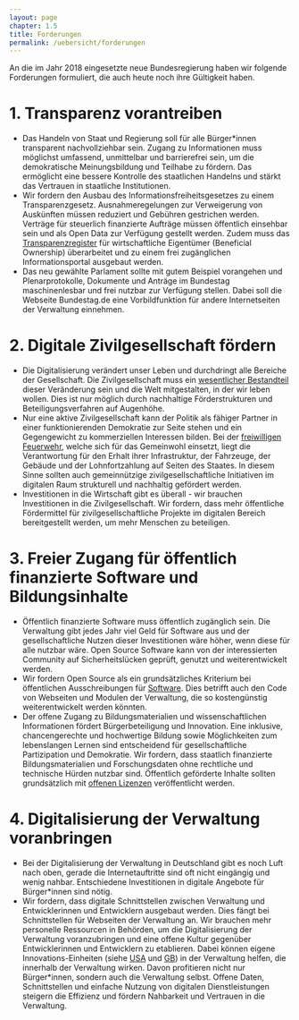 ```yaml
---
layout: page
chapter: 1.5
title: Forderungen
permalink: /uebersicht/forderungen
---
```


An die im Jahr 2018 eingesetzte neue Bundesregierung haben wir folgende Forderungen formuliert, die auch heute noch ihre Gültigkeit haben.

# 1. Transparenz vorantreiben

* Das Handeln von Staat und Regierung soll für alle Bürger*innen transparent nachvollziehbar sein. Zugang zu Informationen muss möglichst umfassend, unmittelbar und barrierefrei sein, um die demokratische Meinungsbildung und Teilhabe zu fördern. Das ermöglicht eine bessere Kontrolle des staatlichen Handelns und stärkt das Vertrauen in staatliche Institutionen.
* Wir fordern den Ausbau des Informationsfreiheitsgesetzes zu einem Transparenzgesetz. Ausnahmeregelungen zur Verweigerung von Auskünften müssen reduziert und Gebühren gestrichen werden. Verträge für steuerlich finanzierte Aufträge müssen öffentlich einsehbar sein und als Open Data zur Verfügung gestellt werden. Zudem muss das [Transparenzregister](https://okfn.de/blog/2017/02/transparenzregister/) für wirtschaftliche Eigentümer (Beneficial Ownership) überarbeitet und zu einem frei zugänglichen Informationsportal ausgebaut werden.
* Das neu gewählte Parlament sollte mit gutem Beispiel vorangehen und Plenarprotokolle, Dokumente und Anträge im Bundestag maschinenlesbar und frei nutzbar zur Verfügung stellen. Dabei soll die Webseite Bundestag.de eine Vorbildfunktion für andere Internetseiten der Verwaltung einnehmen.

# 2. Digitale Zivilgesellschaft fördern

* Die Digitalisierung verändert unser Leben und durchdringt alle Bereiche der Gesellschaft. Die Zivilgesellschaft muss ein [wesentlicher Bestandteil](https://okfn.de/blog/2017/07/offenheit/) dieser Veränderung sein und die Welt mitgestalten, in der wir leben wollen. Dies ist nur möglich durch nachhaltige Förderstrukturen und Beteiligungsverfahren auf Augenhöhe.
* Nur eine aktive Zivilgesellschaft kann der Politik als fähiger Partner in einer funktionierenden Demokratie zur Seite stehen und ein Gegengewicht zu kommerziellen Interessen bilden. Bei der [freiwilligen Feuerwehr](https://jugendhackt.org/kommentar-zur-forderung-nach-einer-freiwilligen-cyber-feuerwehr/), welche sich für das Gemeinwohl einsetzt, liegt die Verantwortung für den Erhalt ihrer Infrastruktur, der Fahrzeuge, der Gebäude und der Lohnfortzahlung auf Seiten des Staates. In diesem Sinne sollten auch gemeinnützige zivilgesellschaftliche Initiativen im digitalen Raum strukturell und nachhaltig gefördert werden. 
* Investitionen in die Wirtschaft gibt es überall - wir brauchen Investitionen in die Zivilgesellschaft. Wir fordern, dass mehr öffentliche Fördermittel für zivilgesellschaftliche Projekte im digitalen Bereich bereitgestellt werden, um mehr Menschen zu beteiligen.

# 3. Freier Zugang für öffentlich finanzierte Software und Bildungsinhalte

* Öffentlich finanzierte Software muss öffentlich zugänglich sein. Die Verwaltung gibt jedes Jahr viel Geld für Software aus und der gesellschaftliche Nutzen dieser Investitionen wäre höher, wenn diese für alle nutzbar wäre. Open Source Software kann von der interessierten Community auf Sicherheitslücken geprüft, genutzt und weiterentwickelt werden.
* Wir fordern Open Source als ein grundsätzliches Kriterium bei öffentlichen Ausschreibungen für [Software](https://okfn.de/blog/2017/09/public-code/). Dies betrifft auch den Code von Webseiten und Modulen der Verwaltung, die so kostengünstig weiterentwickelt werden könnten.
* Der offene Zugang zu Bildungsmaterialien und wissenschaftlichen Informationen fördert Bürgerbeteiligung und Innovation. Eine inklusive, chancengerechte und hochwertige Bildung sowie Möglichkeiten zum lebenslangen Lernen sind entscheidend für gesellschaftliche Partizipation und Demokratie. Wir fordern, dass staatlich finanzierte Bildungsmaterialien und Forschungsdaten ohne rechtliche und technische Hürden nutzbar sind. Öffentlich geförderte Inhalte sollten grundsätzlich mit [offenen Lizenzen](http://opendefinition.org/od/2.0/de/) veröffentlicht werden.

# 4. Digitalisierung der Verwaltung voranbringen

* Bei der Digitalisierung der Verwaltung in Deutschland gibt es noch Luft nach oben, gerade die Internetauftritte sind oft nicht eingängig und wenig nahbar. Entschiedene Investitionen in digitale Angebote für Bürger*innen sind nötig.
* Wir fordern, dass digitale Schnittstellen zwischen Verwaltung und Entwicklerinnen und Entwicklern ausgebaut werden. Dies fängt bei Schnittstellen für Webseiten der Verwaltung an. Wir brauchen mehr personelle Ressourcen in Behörden, um die Digitalisierung der Verwaltung voranzubringen und eine offene Kultur gegenüber Entwicklerinnen und Entwicklern zu etablieren. Dabei können eigene Innovations-Einheiten (siehe [USA](https://18f.gsa.gov/) und [GB](https://gds.blog.gov.uk/)) in der Verwaltung helfen, die innerhalb der Verwaltung wirken. Davon profitieren nicht nur Bürger*innen, sondern auch die Verwaltung selbst. Offene Daten, Schnittstellen und einfache Nutzung von digitalen Dienstleistungen steigern die Effizienz und fördern Nahbarkeit und Vertrauen in die Verwaltung.
